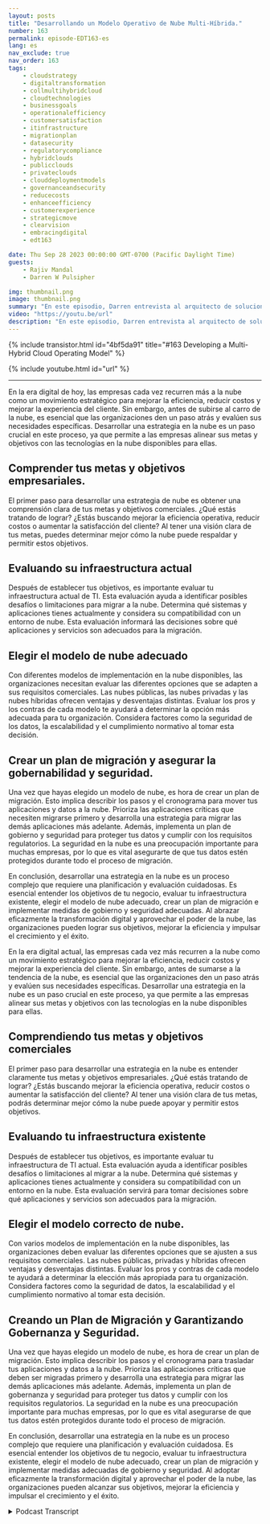 ```yaml
---
layout: posts
title: "Desarrollando un Modelo Operativo de Nube Multi-Híbrida."
number: 163
permalink: episode-EDT163-es
lang: es
nav_exclude: true
nav_order: 163
tags:
    - cloudstrategy
    - digitaltransformation
    - collmultihybridcloud
    - cloudtechnologies
    - businessgoals
    - operationalefficiency
    - customersatisfaction
    - itinfrastructure
    - migrationplan
    - datasecurity
    - regulatorycompliance
    - hybridclouds
    - publicclouds
    - privateclouds
    - clouddeploymentmodels
    - governanceandsecurity
    - reducecosts
    - enhanceefficiency
    - customerexperience
    - strategicmove
    - clearvision
    - embracingdigital
    - edt163

date: Thu Sep 28 2023 00:00:00 GMT-0700 (Pacific Daylight Time)
guests:
    - Rajiv Mandal
    - Darren W Pulsipher

img: thumbnail.png
image: thumbnail.png
summary: "En este episodio, Darren entrevista al arquitecto de soluciones en la nube, Rajiv Mandal, sobre el desarrollo de una estrategia de múltiples nubes híbridas en tu organización de TI moderna."
video: "https://youtu.be/url"
description: "En este episodio, Darren entrevista al arquitecto de soluciones en la nube, Rajiv Mandal, sobre el desarrollo de una estrategia de múltiples nubes híbridas en tu organización de TI moderna."
---
```


<div>
{% include transistor.html id="4bf5da91" title="#163 Developing a Multi-Hybrid Cloud Operating Model" %}

{% include youtube.html id="url" %}
</div>

---

En la era digital de hoy, las empresas cada vez recurren más a la nube como un movimiento estratégico para mejorar la eficiencia, reducir costos y mejorar la experiencia del cliente. Sin embargo, antes de subirse al carro de la nube, es esencial que las organizaciones den un paso atrás y evalúen sus necesidades específicas. Desarrollar una estrategia en la nube es un paso crucial en este proceso, ya que permite a las empresas alinear sus metas y objetivos con las tecnologías en la nube disponibles para ellas.

## Comprender tus metas y objetivos empresariales.

El primer paso para desarrollar una estrategia de nube es obtener una comprensión clara de tus metas y objetivos comerciales. ¿Qué estás tratando de lograr? ¿Estás buscando mejorar la eficiencia operativa, reducir costos o aumentar la satisfacción del cliente? Al tener una visión clara de tus metas, puedes determinar mejor cómo la nube puede respaldar y permitir estos objetivos.

## Evaluando su infraestructura actual

Después de establecer tus objetivos, es importante evaluar tu infraestructura actual de TI. Esta evaluación ayuda a identificar posibles desafíos o limitaciones para migrar a la nube. Determina qué sistemas y aplicaciones tienes actualmente y considera su compatibilidad con un entorno de nube. Esta evaluación informará las decisiones sobre qué aplicaciones y servicios son adecuados para la migración.

## Elegir el modelo de nube adecuado

Con diferentes modelos de implementación en la nube disponibles, las organizaciones necesitan evaluar las diferentes opciones que se adapten a sus requisitos comerciales. Las nubes públicas, las nubes privadas y las nubes híbridas ofrecen ventajas y desventajas distintas. Evaluar los pros y los contras de cada modelo te ayudará a determinar la opción más adecuada para tu organización. Considera factores como la seguridad de los datos, la escalabilidad y el cumplimiento normativo al tomar esta decisión.

## Crear un plan de migración y asegurar la gobernabilidad y seguridad.

Una vez que hayas elegido un modelo de nube, es hora de crear un plan de migración. Esto implica describir los pasos y el cronograma para mover tus aplicaciones y datos a la nube. Prioriza las aplicaciones críticas que necesiten migrarse primero y desarrolla una estrategia para migrar las demás aplicaciones más adelante. Además, implementa un plan de gobierno y seguridad para proteger tus datos y cumplir con los requisitos regulatorios. La seguridad en la nube es una preocupación importante para muchas empresas, por lo que es vital asegurarte de que tus datos estén protegidos durante todo el proceso de migración.

En conclusión, desarrollar una estrategia en la nube es un proceso complejo que requiere una planificación y evaluación cuidadosas. Es esencial entender los objetivos de tu negocio, evaluar tu infraestructura existente, elegir el modelo de nube adecuado, crear un plan de migración e implementar medidas de gobierno y seguridad adecuadas. Al abrazar eficazmente la transformación digital y aprovechar el poder de la nube, las organizaciones pueden lograr sus objetivos, mejorar la eficiencia y impulsar el crecimiento y el éxito.

En la era digital actual, las empresas cada vez más recurren a la nube como un movimiento estratégico para mejorar la eficiencia, reducir costos y mejorar la experiencia del cliente. Sin embargo, antes de sumarse a la tendencia de la nube, es esencial que las organizaciones den un paso atrás y evalúen sus necesidades específicas. Desarrollar una estrategia en la nube es un paso crucial en este proceso, ya que permite a las empresas alinear sus metas y objetivos con las tecnologías en la nube disponibles para ellas.

## Comprendiendo tus metas y objetivos comerciales

El primer paso para desarrollar una estrategia en la nube es entender claramente tus metas y objetivos empresariales. ¿Qué estás tratando de lograr? ¿Estás buscando mejorar la eficiencia operativa, reducir costos o aumentar la satisfacción del cliente? Al tener una visión clara de tus metas, podrás determinar mejor cómo la nube puede apoyar y permitir estos objetivos.

## Evaluando tu infraestructura existente

Después de establecer tus objetivos, es importante evaluar tu infraestructura de TI actual. Esta evaluación ayuda a identificar posibles desafíos o limitaciones al migrar a la nube. Determina qué sistemas y aplicaciones tienes actualmente y considera su compatibilidad con un entorno en la nube. Esta evaluación servirá para tomar decisiones sobre qué aplicaciones y servicios son adecuados para la migración.

## Elegir el modelo correcto de nube.

Con varios modelos de implementación en la nube disponibles, las organizaciones deben evaluar las diferentes opciones que se ajusten a sus requisitos comerciales. Las nubes públicas, privadas y híbridas ofrecen ventajas y desventajas distintas. Evaluar los pros y contras de cada modelo te ayudará a determinar la elección más apropiada para tu organización. Considera factores como la seguridad de datos, la escalabilidad y el cumplimiento normativo al tomar esta decisión.

## Creando un Plan de Migración y Garantizando Gobernanza y Seguridad.

Una vez que hayas elegido un modelo de nube, es hora de crear un plan de migración. Esto implica describir los pasos y el cronograma para trasladar tus aplicaciones y datos a la nube. Prioriza las aplicaciones críticas que deben ser migradas primero y desarrolla una estrategia para migrar las demás aplicaciones más adelante. Además, implementa un plan de gobernanza y seguridad para proteger tus datos y cumplir con los requisitos regulatorios. La seguridad en la nube es una preocupación importante para muchas empresas, por lo que es vital asegurarse de que tus datos estén protegidos durante todo el proceso de migración.

En conclusión, desarrollar una estrategia en la nube es un proceso complejo que requiere una planificación y evaluación cuidadosa. Es esencial entender los objetivos de tu negocio, evaluar tu infraestructura existente, elegir el modelo de nube adecuado, crear un plan de migración y implementar medidas adecuadas de gobierno y seguridad. Al adoptar eficazmente la transformación digital y aprovechar el poder de la nube, las organizaciones pueden alcanzar sus objetivos, mejorar la eficiencia y impulsar el crecimiento y el éxito.



<details>
<summary> Podcast Transcript </summary>

<p></p>

</details>
